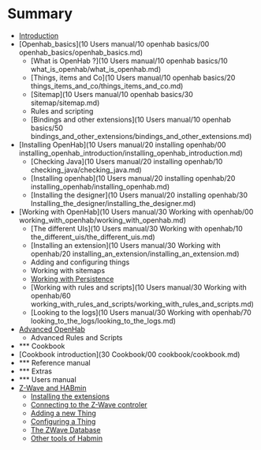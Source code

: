 # Summary

* [Introduction](README.md)
* [Openhab_basics](10 Users manual/10 openhab basics/00 openhab_basics/openhab_basics.md)
   * [What is OpenHab ?](10 Users manual/10 openhab basics/10 what_is_openhab/what_is_openhab.md)
   * [Things, items and Co](10 Users manual/10 openhab basics/20 things_items_and_co/things_items_and_co.md)
   * [Sitemap](10 Users manual/10 openhab basics/30 sitemap/sitemap.md)
   * Rules and scripting
   * [Bindings and other extensions](10 Users manual/10 openhab basics/50 bindings_and_other_extensions/bindings_and_other_extensions.md)
* [Installing OpenHab](10 Users manual/20 installing openhab/00 installing_openhab_introduction/installing_openhab_introduction.md)
   * [Checking Java](10 Users manual/20 installing openhab/10 checking_java/checking_java.md)
   * [Installing openhab](10 Users manual/20 installing openhab/20 installing_openhab/installing_openhab.md)
   * [Installing the designer](10 Users manual/20 installing openhab/30 Installing_the_designer/installing_the_designer.md)
* [Working with OpenHab](10 Users manual/30 Working with openhab/00 working_with_openhab/working_with_openhab.md)
   * [The different UIs](10 Users manual/30 Working with openhab/10 the_different_uis/the_different_uis.md)
   * [Installing an extension](10 Users manual/30 Working with openhab/20 installing_an_extension/installing_an_extension.md)
   * Adding and configuring things
   * Working with sitemaps
   * [Working with Persistence](working_with_persistence/working_with_persistence.md)
   * [Working with rules and scripts](10 Users manual/30 Working with openhab/60 working_with_rules_and_scripts/working_with_rules_and_scripts.md)
   * [Looking to the logs](10 Users manual/30 Working with openhab/70 looking_to_the_logs/looking_to_the_logs.md)
* [Advanced OpenHab](advanced_openhab.md)
   * Advanced Rules and Scripts
* *** Cookbook
* [Cookbook introduction](30 Cookbook/00 cookbook/cookbook.md)
* *** Reference manual
* *** Extras
* *** Users manual
* [Z-Wave and HABmin](z-wave_and_habadmin/z-wave_and_habadmin.md)
   * [Installing the extensions](Installing_the_extension/installing_the_extensions.md)
   * [Connecting to the Z-Wave controler](Connecting_to_the_z-wave_controler/connecting_to_the_z-wave_controler.md)
   * [Adding a new Thing](adding_a_new_thing/adding_a_new_thing.md)
   * [Configuring a Thing](Configuring_a_thing/configuring_a_thing.md)
   * [The ZWave Database](The_zwave_database/the_zwave_database.md)
   * [Other tools of Habmin](Others_tools_of_habmin/other_tools_of_habmin.md)

